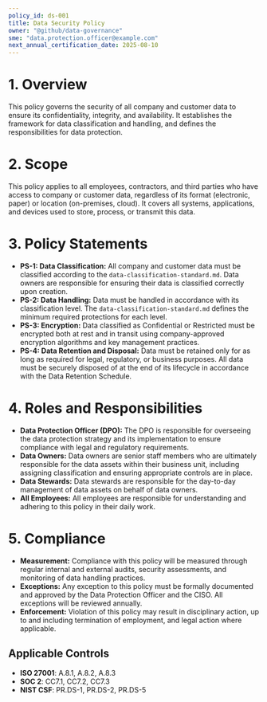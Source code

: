 ```yaml
---
policy_id: ds-001
title: Data Security Policy
owner: "@github/data-governance"
sme: "data.protection.officer@example.com"
next_annual_certification_date: 2025-08-10
---
```


# 1. Overview
This policy governs the security of all company and customer data to ensure its confidentiality, integrity, and availability. It establishes the framework for data classification and handling, and defines the responsibilities for data protection.

# 2. Scope
This policy applies to all employees, contractors, and third parties who have access to company or customer data, regardless of its format (electronic, paper) or location (on-premises, cloud). It covers all systems, applications, and devices used to store, process, or transmit this data.

# 3. Policy Statements

*   **PS-1: Data Classification:** All company and customer data must be classified according to the `data-classification-standard.md`. Data owners are responsible for ensuring their data is classified correctly upon creation.
*   **PS-2: Data Handling:** Data must be handled in accordance with its classification level. The `data-classification-standard.md` defines the minimum required protections for each level.
*   **PS-3: Encryption:** Data classified as Confidential or Restricted must be encrypted both at rest and in transit using company-approved encryption algorithms and key management practices.
*   **PS-4: Data Retention and Disposal:** Data must be retained only for as long as required for legal, regulatory, or business purposes. All data must be securely disposed of at the end of its lifecycle in accordance with the Data Retention Schedule.

# 4. Roles and Responsibilities

*   **Data Protection Officer (DPO):** The DPO is responsible for overseeing the data protection strategy and its implementation to ensure compliance with legal and regulatory requirements.
*   **Data Owners:** Data owners are senior staff members who are ultimately responsible for the data assets within their business unit, including assigning classification and ensuring appropriate controls are in place.
*   **Data Stewards:** Data stewards are responsible for the day-to-day management of data assets on behalf of data owners.
*   **All Employees:** All employees are responsible for understanding and adhering to this policy in their daily work.

# 5. Compliance

*   **Measurement:** Compliance with this policy will be measured through regular internal and external audits, security assessments, and monitoring of data handling practices.
*   **Exceptions:** Any exception to this policy must be formally documented and approved by the Data Protection Officer and the CISO. All exceptions will be reviewed annually.
*   **Enforcement:** Violation of this policy may result in disciplinary action, up to and including termination of employment, and legal action where applicable.

## Applicable Controls

* **ISO 27001**: A.8.1, A.8.2, A.8.3
* **SOC 2**: CC7.1, CC7.2, CC7.3
* **NIST CSF**: PR.DS-1, PR.DS-2, PR.DS-5
